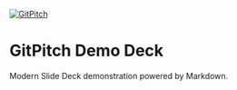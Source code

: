 [![GitPitch](https://gitpitch.com/assets/badge.svg)](https://gitpitch.com/gitpitch/demo-deck/master)

# GitPitch Demo Deck

Modern Slide Deck demonstration powered by Markdown.
